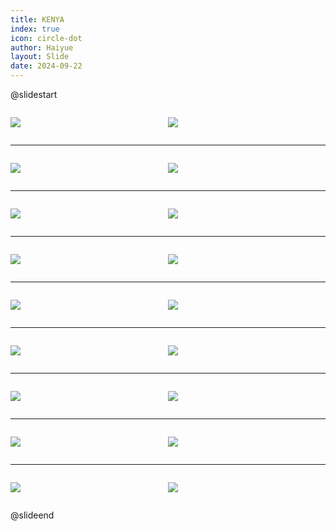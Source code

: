 ```yaml
---
title: KENYA
index: true
icon: circle-dot
author: Haiyue
layout: Slide
date: 2024-09-22
---
```

 
@slidestart

<div style="display:flex">
<div style="flex:1">

![](https://raw.githubusercontent.com/yclord/reading/refs/heads/master/english/Level-U/KENYA/001.webp)
</div>
<div style="flex:1">

![](https://raw.githubusercontent.com/yclord/reading/refs/heads/master/english/Level-U/KENYA/002.webp)
</div>
</div>

---

<div style="display:flex">
<div style="flex:1">

![](https://raw.githubusercontent.com/yclord/reading/refs/heads/master/english/Level-U/KENYA/003.webp)
</div>
<div style="flex:1">

![](https://raw.githubusercontent.com/yclord/reading/refs/heads/master/english/Level-U/KENYA/004.webp)
</div>
</div>

---

<div style="display:flex">
<div style="flex:1">

![](https://raw.githubusercontent.com/yclord/reading/refs/heads/master/english/Level-U/KENYA/005.webp)
</div>
<div style="flex:1">

![](https://raw.githubusercontent.com/yclord/reading/refs/heads/master/english/Level-U/KENYA/006.webp)
</div>
</div>

---

<div style="display:flex">
<div style="flex:1">

![](https://raw.githubusercontent.com/yclord/reading/refs/heads/master/english/Level-U/KENYA/007.webp)
</div>
<div style="flex:1">

![](https://raw.githubusercontent.com/yclord/reading/refs/heads/master/english/Level-U/KENYA/008.webp)
</div>
</div>

---

<div style="display:flex">
<div style="flex:1">

![](https://raw.githubusercontent.com/yclord/reading/refs/heads/master/english/Level-U/KENYA/009.webp)
</div>
<div style="flex:1">

![](https://raw.githubusercontent.com/yclord/reading/refs/heads/master/english/Level-U/KENYA/010.webp)
</div>
</div>

---

<div style="display:flex">
<div style="flex:1">

![](https://raw.githubusercontent.com/yclord/reading/refs/heads/master/english/Level-U/KENYA/011.webp)
</div>
<div style="flex:1">

![](https://raw.githubusercontent.com/yclord/reading/refs/heads/master/english/Level-U/KENYA/012.webp)
</div>
</div>

---

<div style="display:flex">
<div style="flex:1">

![](https://raw.githubusercontent.com/yclord/reading/refs/heads/master/english/Level-U/KENYA/013.webp)
</div>
<div style="flex:1">

![](https://raw.githubusercontent.com/yclord/reading/refs/heads/master/english/Level-U/KENYA/014.webp)
</div>
</div>

---

<div style="display:flex">
<div style="flex:1">

![](https://raw.githubusercontent.com/yclord/reading/refs/heads/master/english/Level-U/KENYA/015.webp)
</div>
<div style="flex:1">

![](https://raw.githubusercontent.com/yclord/reading/refs/heads/master/english/Level-U/KENYA/016.webp)
</div>
</div>

---

<div style="display:flex">
<div style="flex:1">

![](https://raw.githubusercontent.com/yclord/reading/refs/heads/master/english/Level-U/KENYA/017.webp)
</div>
<div style="flex:1">

![](https://raw.githubusercontent.com/yclord/reading/refs/heads/master/english/Level-U/KENYA/018.webp)
</div>
</div>

@slideend